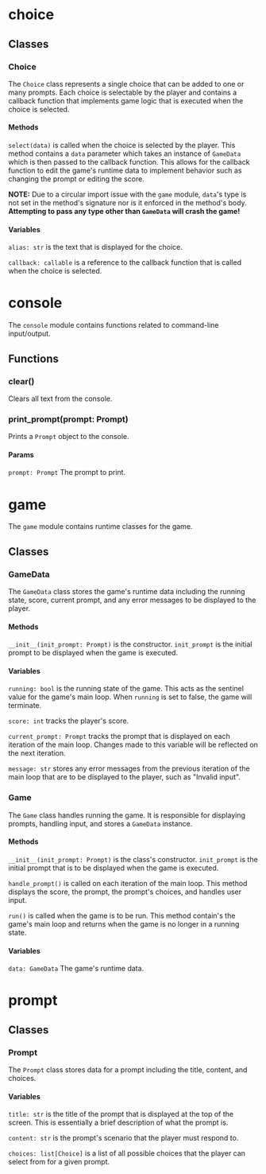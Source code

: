 # choice
## Classes
### Choice
The `Choice` class represents a single choice that can be added to one or many prompts. Each choice is selectable by the player and contains a callback function that implements game logic that is executed when the choice is selected.
#### Methods
`select(data)` is called when the choice is selected by the player. This method contains a `data` parameter which takes an instance of `GameData` which is then passed to the callback function. This allows for the callback function to edit the game's runtime data to implement behavior such as changing the prompt or editing the score.

**NOTE:** Due to a circular import issue with the `game` module, `data`'s type is not set in the method's signature nor is it enforced in the method's body. **Attempting to pass any type other than `GameData` will crash the game!**
#### Variables
`alias: str` is the text that is displayed for the choice.

`callback: callable` is a reference to the callback function that is called when the choice is selected.

# console
The `console` module contains functions related to command-line input/output.
## Functions
### clear()
Clears all text from the console.
### print_prompt(prompt: Prompt)
Prints a `Prompt` object to the console.
#### Params
`prompt: Prompt` The prompt to print.

# game
The `game` module contains runtime classes for the game.
## Classes
### GameData
The `GameData` class stores the game's runtime data including the running state, score, current prompt, and any error messages to be displayed to the player.
#### Methods
`__init__(init_prompt: Prompt)` is the constructor. `init_prompt` is the initial prompt to be displayed when the game is executed.
#### Variables
`running: bool` is the running state of the game. This acts as the sentinel value for the game's main loop. When `running` is set to false, the game will terminate.

`score: int` tracks the player's score.

`current_prompt: Prompt` tracks the prompt that is displayed on each iteration of the main loop. Changes made to this variable will be reflected on the next iteration.

`message: str` stores any error messages from the previous iteration of the main loop that are to be displayed to the player, such as "Invalid input".
### Game
The `Game` class handles running the game. It is responsible for displaying prompts, handling input, and stores a `GameData` instance.
#### Methods
`__init__(init_prompt: Prompt)` is the class's constructor. `init_prompt` is the initial prompt that is to be displayed when the game is executed.

`handle_prompt()` is called on each iteration of the main loop. This method displays the score, the prompt, the prompt's choices, and handles user input.

`run()` is called when the game is to be run. This method contain's the game's main loop and returns when the game is no longer in a running state.
#### Variables
`data: GameData` The game's runtime data.

# prompt
## Classes
### Prompt
The `Prompt` class stores data for a prompt including the title, content, and choices.
#### Variables
`title: str` is the title of the prompt that is displayed at the top of the screen. This is essentially a brief description of what the prompt is.

`content: str` is the prompt's scenario that the player must respond to.

`choices: list[Choice]` is a list of all possible choices that the player can select from for a given prompt.